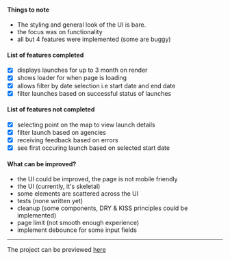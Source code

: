 #### Things to note

- The styling and general look of the UI is bare.
- the focus was on functionality
- all but 4 features were implemented (some are buggy)

#### List of features completed

- [x] displays launches for up to 3 month on render
- [x] shows loader for when page is loading
- [x] allows filter by date selection i.e start date and end date
- [x] filter launches based on successful status of launches

#### List of features not completed

- [x] selecting point on the map to view launch details
- [x] filter launch based on agencies
- [x] receiving feedback based on errors
- [x] see first occuring launch based on selected start date

#### What can be improved?

- the UI could be improved, the page is not mobile friendly
- the UI (currently, it's skeletal)
- some elements are scattered across the UI
- tests (none written yet)
- cleanup (some components, DRY & KISS principles could be implemented)
- page limit (not smooth enough experience)
- implement debounce for some input fields

---

The project can be previewed [here](https://zetta-test.netlify.app/)

